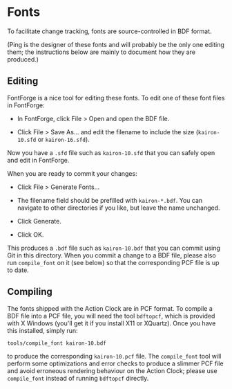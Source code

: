 # Fonts

To facilitate change tracking, fonts are source-controlled in BDF format.

(Ping is the designer of these fonts and will probably be the only one
editing them; the instructions below are mainly to document how they
are produced.)

## Editing

FontForge is a nice tool for editing these fonts.  To edit one of these
font files in FontForge:

  - In FontForge, click File > Open and open the BDF file.

  - Click File > Save As... and edit the filename to include the size
    (`kairon-10.sfd` or `kairon-16.sfd`).

Now you have a `.sfd` file such as `kairon-10.sfd` that you can safely open
and edit in FontForge.

When you are ready to commit your changes:

  - Click File > Generate Fonts...

  - The filename field should be prefilled with `kairon-*.bdf`.  You can
    navigate to other directories if you like, but leave the name unchanged.

  - Click Generate.

  - Click OK.

This produces a `.bdf` file such as `kairon-10.bdf` that you can commit
using Git in this directory.  When you commit a change to a BDF file,
please also run `compile_font` on it (see below) so that the corresponding
PCF file is up to date.

## Compiling

The fonts shipped with the Action Clock are in PCF format.  To compile a
BDF file into a PCF file, you will need the tool `bdftopcf`, which is
provided with X Windows (you'll get it if you install X11 or XQuartz).
Once you have this installed, simply run:

    tools/compile_font kairon-10.bdf

to produce the corresponding `kairon-10.pcf` file.  The `compile_font` tool
will perform some optimizations and error checks to produce a slimmer PCF
file and avoid erroneous rendering behaviour on the Action Clock; please use
`compile_font` instead of running `bdftopcf` directly.

